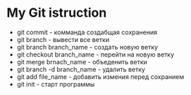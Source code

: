 # My Git istruction
* git commit - комманда создабщая сохранения
* git branch - вывести все ветки
* git branch branch_name - создать новую ветку
* git checkout branch_name - перейти на новую ветку
* git merge brnach_name - объеденить ветки
* git branch -d branch_name - удалить ветку
* git add file_name - добавить измения перед сохранием
* git init - старт программы
